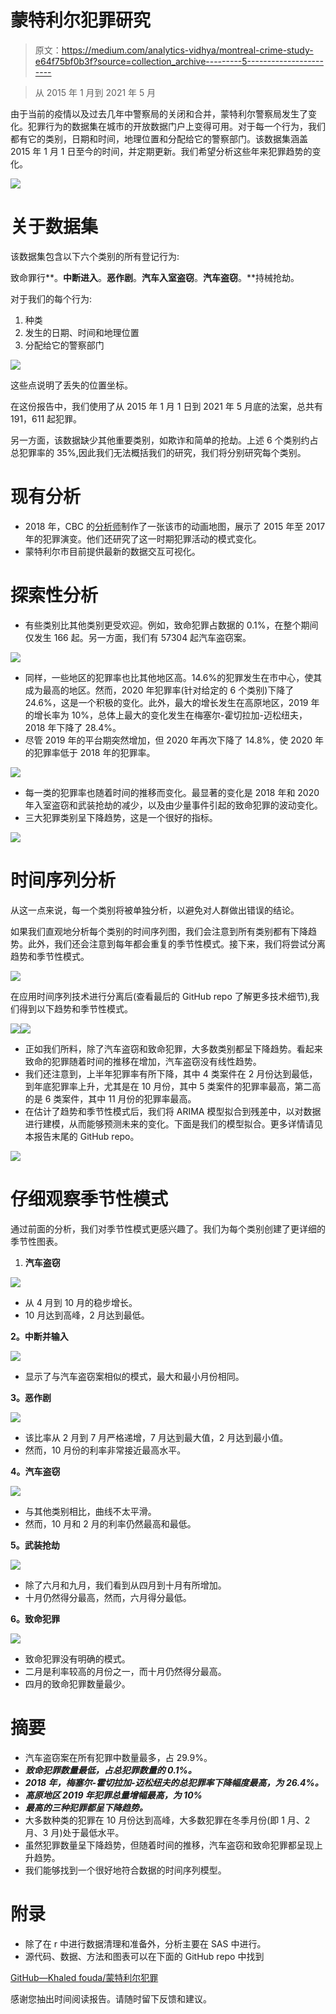 # 蒙特利尔犯罪研究

> 原文：<https://medium.com/analytics-vidhya/montreal-crime-study-e64f75bf0b3f?source=collection_archive---------5----------------------->

> 从 2015 年 1 月到 2021 年 5 月

由于当前的疫情以及过去几年中警察局的关闭和合并，蒙特利尔警察局发生了变化。犯罪行为的数据集在城市的开放数据门户上变得可用。对于每一个行为，我们都有它的类别，日期和时间，地理位置和分配给它的警察部门。该数据集涵盖 2015 年 1 月 1 日至今的时间，并定期更新。我们希望分析这些年来犯罪趋势的变化。

![](img/65fc841568b15af7b307db7abeb12134.png)

# 关于数据集

该数据集包含以下六个类别的所有登记行为:

致命罪行**。**中断进入**。**恶作剧**。**汽车入室盗窃**。**汽车盗窃**。**持械抢劫。

对于我们的每个行为:

1.  种类
2.  发生的日期、时间和地理位置
3.  分配给它的警察部门

![](img/e4d402cc9ec1353739dbe02e88fe7ec1.png)

这些点说明了丢失的位置坐标。

在这份报告中，我们使用了从 2015 年 1 月 1 日到 2021 年 5 月底的法案，总共有 191，611 起犯罪。

另一方面，该数据缺少其他重要类别，如欺诈和简单的抢劫。上述 6 个类别约占总犯罪率的 35%,因此我们无法概括我们的研究，我们将分别研究每个类别。

# 现有分析

*   2018 年，CBC 的[分析师](https://www.cbc.ca/news/canada/montreal/what-3-years-of-detailed-crime-data-tells-us-about-how-safe-a-city-montreal-is-1.4627438)制作了一张该市的动画地图，展示了 2015 年至 2017 年的犯罪演变。他们还研究了这一时期犯罪活动的模式变化。
*   蒙特利尔市目前提供最新的数据交互可视化。

# 探索性分析

*   有些类别比其他类别更受欢迎。例如，致命犯罪占数据的 0.1%，在整个期间仅发生 166 起。另一方面，我们有 57304 起汽车盗窃案。

![](img/0035a1fae0c3a39d3a8fa0fb5ed8c683.png)

*   同样，一些地区的犯罪率也比其他地区高。14.6%的犯罪发生在市中心，使其成为最高的地区。然而，2020 年犯罪率(针对给定的 6 个类别)下降了 24.6%，这是一个积极的变化。此外，最大的增长发生在高原地区，2019 年的增长率为 10%，总体上最大的变化发生在梅塞尔-霍切拉加-迈松纽夫，2018 年下降了 28.4%。
*   尽管 2019 年的平台期突然增加，但 2020 年再次下降了 14.8%，使 2020 年的犯罪率低于 2018 年的犯罪率。

![](img/95a1572cd99c876d910d1750c79d013b.png)

*   每一类的犯罪率也随着时间的推移而变化。最显著的变化是 2018 年和 2020 年入室盗窃和武装抢劫的减少，以及由少量事件引起的致命犯罪的波动变化。
*   三大犯罪类别呈下降趋势，这是一个很好的指标。

![](img/ffe6c2568996ac95b4a875496701a04a.png)

# 时间序列分析

从这一点来说，每一个类别将被单独分析，以避免对人群做出错误的结论。

如果我们直观地分析每个类别的时间序列图，我们会注意到所有类别都有下降趋势。此外，我们还会注意到每年都会重复的季节性模式。接下来，我们将尝试分离趋势和季节性模式。

![](img/af124108dc41f2c6d2d805a8358816de.png)

在应用时间序列技术进行分离后(查看最后的 GitHub repo 了解更多技术细节),我们得到以下趋势和季节性模式。

![](img/9deffbebfcd9e759a31b0f2325891f84.png)![](img/73b3bc1145fb0476bf19a83e5ab7a5fa.png)

*   正如我们所料，除了汽车盗窃和致命犯罪，大多数类别都呈下降趋势。看起来致命的犯罪随着时间的推移在增加，汽车盗窃没有线性趋势。
*   我们还注意到，上半年犯罪率有所下降，其中 4 类案件在 2 月份达到最低，到年底犯罪率上升，尤其是在 10 月份，其中 5 类案件的犯罪率最高，第二高的是 6 类案件，其中 11 月份的犯罪率最高。
*   在估计了趋势和季节性模式后，我们将 ARIMA 模型拟合到残差中，以对数据进行建模，从而能够预测未来的变化。下面是我们的模型拟合。更多详情请见本报告末尾的 GitHub repo。

![](img/68b7eee325ac75a3c68f65fe93d2b992.png)

# 仔细观察季节性模式

通过前面的分析，我们对季节性模式更感兴趣了。我们为每个类别创建了更详细的季节性图表。

1.  **汽车盗窃**

![](img/1356d8545baccfbff5770a54241c0609.png)

*   从 4 月到 10 月的稳步增长。
*   10 月达到高峰，2 月达到最低。

**2。中断并输入**

![](img/1007c045b1fa0ef2bdfc11541e6bf03b.png)

*   显示了与汽车盗窃案相似的模式，最大和最小月份相同。

**3。恶作剧**

![](img/714cc71ff7fa720192cfeb039e716850.png)

*   该比率从 2 月到 7 月严格递增，7 月达到最大值，2 月达到最小值。
*   然而，10 月份的利率非常接近最高水平。

**4。汽车盗窃**

![](img/792d789be8edfb48f07df2b68f8bdb60.png)

*   与其他类别相比，曲线不太平滑。
*   然而，10 月和 2 月的利率仍然最高和最低。

**5。武装抢劫**

![](img/770a19ff265857b4dc8308131fb1077a.png)

*   除了六月和九月，我们看到从四月到十月有所增加。
*   十月仍然得分最高，然而，六月得分最低。

**6。致命犯罪**

![](img/34a9dd8cca4c06a65f0d2a67933d088e.png)

*   致命犯罪没有明确的模式。
*   二月是利率较高的月份之一，而十月仍然得分最高。
*   四月的致命犯罪数量最少。

# 摘要

*   汽车盗窃案在所有犯罪中数量最多，占 29.9%。
*   ***致命犯罪数量最低，占总犯罪数量的 0.1%。***
*   ***2018 年，梅塞尔-霍切拉加-迈松纽夫的总犯罪率下降幅度最高，为 26.4%。***
*   ***高原地区 2019 年犯罪总量增幅最高，为 10%***
*   ***最高的三种犯罪都呈下降趋势。***
*   大多数种类的犯罪在 10 月份达到高峰，大多数犯罪在冬季月份(即 1 月、2 月、3 月)处于最低水平。
*   虽然犯罪数量呈下降趋势，但随着时间的推移，汽车盗窃和致命犯罪都呈现上升趋势。
*   我们能够找到一个很好地符合数据的时间序列模型。

# 附录

*   除了在 r 中进行数据清理和准备外，分析主要在 SAS 中进行。
*   源代码、数据、方法和图表可以在下面的 GitHub repo 中找到

[GitHub—Khaled fouda/蒙特利尔犯罪](https://github.com/khaledfouda/Crimes-in-Montreal)

感谢您抽出时间阅读报告。请随时留下反馈和建议。